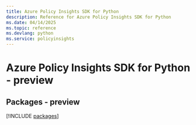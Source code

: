 ```yaml
---
title: Azure Policy Insights SDK for Python
description: Reference for Azure Policy Insights SDK for Python
ms.date: 04/14/2025
ms.topic: reference
ms.devlang: python
ms.service: policyinsights
---
```

# Azure Policy Insights SDK for Python - preview
## Packages - preview
[!INCLUDE [packages](policy-insights-index.md)]